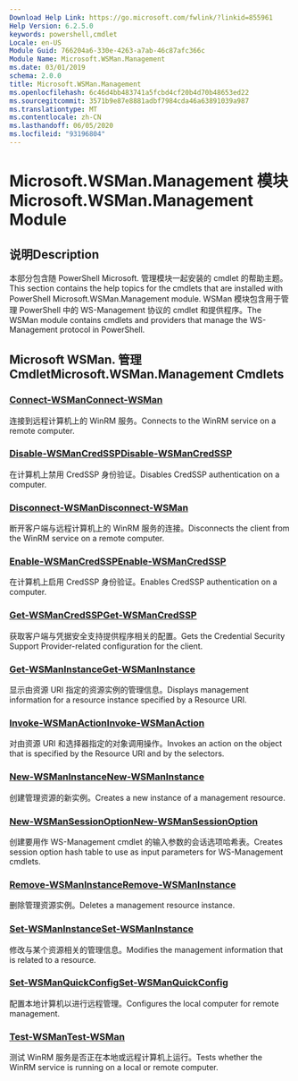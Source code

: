 ```yaml
---
Download Help Link: https://go.microsoft.com/fwlink/?linkid=855961
Help Version: 6.2.5.0
keywords: powershell,cmdlet
Locale: en-US
Module Guid: 766204a6-330e-4263-a7ab-46c87afc366c
Module Name: Microsoft.WSMan.Management
ms.date: 03/01/2019
schema: 2.0.0
title: Microsoft.WSMan.Management
ms.openlocfilehash: 6c46d4bb483741a5fcbd4cf20b4d70b48653ed22
ms.sourcegitcommit: 3571b9e87e8881adbf7984cda46a63891039a987
ms.translationtype: MT
ms.contentlocale: zh-CN
ms.lasthandoff: 06/05/2020
ms.locfileid: "93196804"
---
```

# <span data-ttu-id="4ded6-103">Microsoft.WSMan.Management 模块</span><span class="sxs-lookup"><span data-stu-id="4ded6-103">Microsoft.WSMan.Management Module</span></span>

## <span data-ttu-id="4ded6-104">说明</span><span class="sxs-lookup"><span data-stu-id="4ded6-104">Description</span></span>

<span data-ttu-id="4ded6-105">本部分包含随 PowerShell Microsoft. 管理模块一起安装的 cmdlet 的帮助主题。</span><span class="sxs-lookup"><span data-stu-id="4ded6-105">This section contains the help topics for the cmdlets that are installed with PowerShell Microsoft.WSMan.Management module.</span></span> <span data-ttu-id="4ded6-106">WSMan 模块包含用于管理 PowerShell 中的 WS-Management 协议的 cmdlet 和提供程序。</span><span class="sxs-lookup"><span data-stu-id="4ded6-106">The WSMan module contains cmdlets and providers that manage the WS-Management protocol in PowerShell.</span></span>

## <span data-ttu-id="4ded6-107">Microsoft WSMan. 管理 Cmdlet</span><span class="sxs-lookup"><span data-stu-id="4ded6-107">Microsoft.WSMan.Management Cmdlets</span></span>

### [<span data-ttu-id="4ded6-108">Connect-WSMan</span><span class="sxs-lookup"><span data-stu-id="4ded6-108">Connect-WSMan</span></span>](Connect-WSMan.md)
<span data-ttu-id="4ded6-109">连接到远程计算机上的 WinRM 服务。</span><span class="sxs-lookup"><span data-stu-id="4ded6-109">Connects to the WinRM service on a remote computer.</span></span>

### [<span data-ttu-id="4ded6-110">Disable-WSManCredSSP</span><span class="sxs-lookup"><span data-stu-id="4ded6-110">Disable-WSManCredSSP</span></span>](Disable-WSManCredSSP.md)
<span data-ttu-id="4ded6-111">在计算机上禁用 CredSSP 身份验证。</span><span class="sxs-lookup"><span data-stu-id="4ded6-111">Disables CredSSP authentication on a computer.</span></span>

### [<span data-ttu-id="4ded6-112">Disconnect-WSMan</span><span class="sxs-lookup"><span data-stu-id="4ded6-112">Disconnect-WSMan</span></span>](Disconnect-WSMan.md)
<span data-ttu-id="4ded6-113">断开客户端与远程计算机上的 WinRM 服务的连接。</span><span class="sxs-lookup"><span data-stu-id="4ded6-113">Disconnects the client from the WinRM service on a remote computer.</span></span>

### [<span data-ttu-id="4ded6-114">Enable-WSManCredSSP</span><span class="sxs-lookup"><span data-stu-id="4ded6-114">Enable-WSManCredSSP</span></span>](Enable-WSManCredSSP.md)
<span data-ttu-id="4ded6-115">在计算机上启用 CredSSP 身份验证。</span><span class="sxs-lookup"><span data-stu-id="4ded6-115">Enables CredSSP authentication on a computer.</span></span>

### [<span data-ttu-id="4ded6-116">Get-WSManCredSSP</span><span class="sxs-lookup"><span data-stu-id="4ded6-116">Get-WSManCredSSP</span></span>](Get-WSManCredSSP.md)
<span data-ttu-id="4ded6-117">获取客户端与凭据安全支持提供程序相关的配置。</span><span class="sxs-lookup"><span data-stu-id="4ded6-117">Gets the Credential Security Support Provider-related configuration for the client.</span></span>

### [<span data-ttu-id="4ded6-118">Get-WSManInstance</span><span class="sxs-lookup"><span data-stu-id="4ded6-118">Get-WSManInstance</span></span>](Get-WSManInstance.md)
<span data-ttu-id="4ded6-119">显示由资源 URI 指定的资源实例的管理信息。</span><span class="sxs-lookup"><span data-stu-id="4ded6-119">Displays management information for a resource instance specified by a Resource URI.</span></span>

### [<span data-ttu-id="4ded6-120">Invoke-WSManAction</span><span class="sxs-lookup"><span data-stu-id="4ded6-120">Invoke-WSManAction</span></span>](Invoke-WSManAction.md)
<span data-ttu-id="4ded6-121">对由资源 URI 和选择器指定的对象调用操作。</span><span class="sxs-lookup"><span data-stu-id="4ded6-121">Invokes an action on the object that is specified by the Resource URI and by the selectors.</span></span>

### [<span data-ttu-id="4ded6-122">New-WSManInstance</span><span class="sxs-lookup"><span data-stu-id="4ded6-122">New-WSManInstance</span></span>](New-WSManInstance.md)
<span data-ttu-id="4ded6-123">创建管理资源的新实例。</span><span class="sxs-lookup"><span data-stu-id="4ded6-123">Creates a new instance of a management resource.</span></span>

### [<span data-ttu-id="4ded6-124">New-WSManSessionOption</span><span class="sxs-lookup"><span data-stu-id="4ded6-124">New-WSManSessionOption</span></span>](New-WSManSessionOption.md)
<span data-ttu-id="4ded6-125">创建要用作 WS-Management cmdlet 的输入参数的会话选项哈希表。</span><span class="sxs-lookup"><span data-stu-id="4ded6-125">Creates session option hash table to use as input parameters for WS-Management cmdlets.</span></span>

### [<span data-ttu-id="4ded6-126">Remove-WSManInstance</span><span class="sxs-lookup"><span data-stu-id="4ded6-126">Remove-WSManInstance</span></span>](Remove-WSManInstance.md)
<span data-ttu-id="4ded6-127">删除管理资源实例。</span><span class="sxs-lookup"><span data-stu-id="4ded6-127">Deletes a management resource instance.</span></span>

### [<span data-ttu-id="4ded6-128">Set-WSManInstance</span><span class="sxs-lookup"><span data-stu-id="4ded6-128">Set-WSManInstance</span></span>](Set-WSManInstance.md)
<span data-ttu-id="4ded6-129">修改与某个资源相关的管理信息。</span><span class="sxs-lookup"><span data-stu-id="4ded6-129">Modifies the management information that is related to a resource.</span></span>

### [<span data-ttu-id="4ded6-130">Set-WSManQuickConfig</span><span class="sxs-lookup"><span data-stu-id="4ded6-130">Set-WSManQuickConfig</span></span>](Set-WSManQuickConfig.md)
<span data-ttu-id="4ded6-131">配置本地计算机以进行远程管理。</span><span class="sxs-lookup"><span data-stu-id="4ded6-131">Configures the local computer for remote management.</span></span>

### [<span data-ttu-id="4ded6-132">Test-WSMan</span><span class="sxs-lookup"><span data-stu-id="4ded6-132">Test-WSMan</span></span>](Test-WSMan.md)
<span data-ttu-id="4ded6-133">测试 WinRM 服务是否正在本地或远程计算机上运行。</span><span class="sxs-lookup"><span data-stu-id="4ded6-133">Tests whether the WinRM service is running on a local or remote computer.</span></span>
